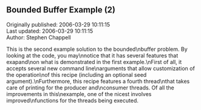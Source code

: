 ## Bounded Buffer Example (2)  
Originally published: 2006-03-29 10:11:15  
Last updated: 2006-03-29 10:11:15  
Author: Stephen Chappell  
  
This is the second example solution to the bounded\nbuffer problem. By looking at the code, you may\nnotice that it has several features that exapand\non what is demonstrated in the first example.\nFirst of all, it accepts several new command line\narguments that allow customization of the operation\nof this recipe (including an optional seed argument).\nFurthermore, this recipe features a fourth thread\nthat takes care of printing for the producer and\nconsumer threads. Of all the improvements in this\nexample, one of the nicest involves improved\nfunctions for the threads being executed.